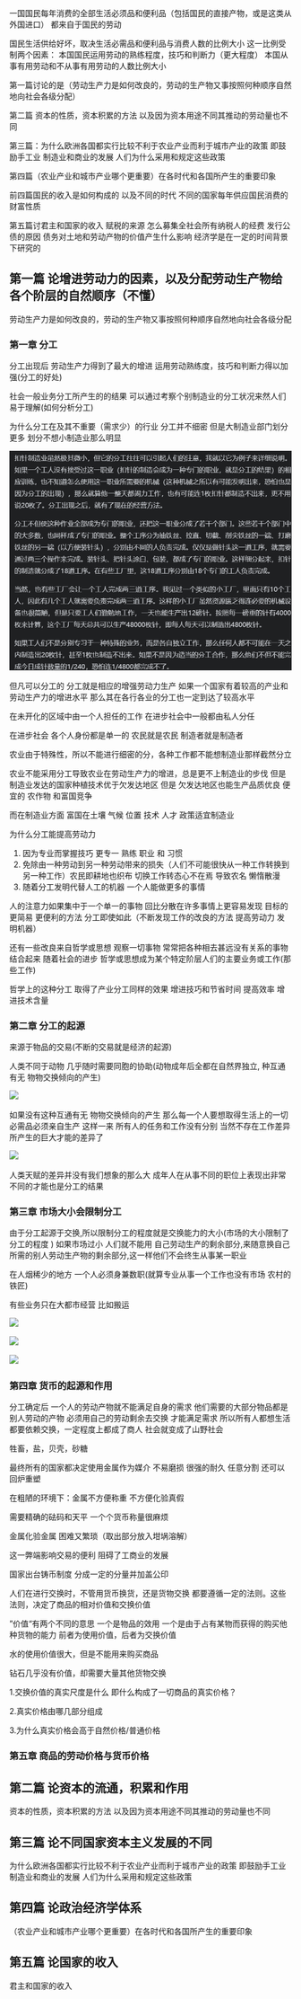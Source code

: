 一国国民每年消费的全部生活必须品和便利品（包括国民的直接产物，或是这类从外国进口） 都来自于国民的劳动

国民生活供给好坏，取决生活必需品和便利品与消费人数的比例大小
这一比例受制两个因素：
本国国民运用劳动的熟练程度，技巧和判断力（更大程度）
本国从事有用劳动和不从事有用劳动的人数比例大小

第一篇讨论的是（劳动生产力是如何改良的，劳动的生产物又事按照何种顺序自然地向社会各级分配）

第二篇 资本的性质，资本积累的方法 以及因为资本用途不同其推动的劳动量也不同

第三篇：为什么欧洲各国都实行比较不利于农业产业而利于城市产业的政策 即鼓励手工业 制造业和商业的发展 人们为什么采用和规定这些政策

第四篇（农业产业和城市产业哪个更重要）在各时代和各国所产生的重要印象

前四篇国民的收入是如何构成的 以及不同的时代 不同的国家每年供应国民消费的财富性质

第五篇讨君主和国家的收入
赋税的来源
怎么募集全社会所有纳税人的经费
发行公债的原因 债务对土地和劳动产物的价值产生什么影响
经济学是在一定的时间背景下研究的

## 第一篇 论增进劳动力的因素，以及分配劳动生产物给各个阶层的自然顺序（不懂）

劳动生产力是如何改良的，劳动的生产物又事按照何种顺序自然地向社会各级分配

### 第一章 分工

分工出现后 劳动生产力得到了最大的增进 运用劳动熟练度，技巧和判断力得以加强(分工的好处)

社会一般业务分工所产生的的结果 可以通过考察个别制造业的分工状况来然人们易于理解(如何分析分工)

为什么分工在及其不重要（需求少）的行业 分工并不细密 但是大制造业部门划分更多 划分不想小制造业那么明显

![](分工.png)

但凡可以分工的 分工就是相应的增强劳动力生产 如果一个国家有着较高的产业和劳动生产力的增进水平 那么其在各行各业的分工也一定到达了较高水平

在未开化的区域中由一个人担任的工作 在进步社会中一般都由私人分任

在进步社会 各个人身份都是单一的 农民就是农民 制造者就是制造者

农业由于特殊性，所以不能进行细密的分，各种工作都不能想制造业那样截然分立

农业不能采用分工导致农业在劳动生产力的增进，总是更不上制造业的步伐 但是制造业发达的国家种植技术优于欠发达地区 但是 欠发达地区也能生产品质优良 便宜的 农作物 和富国竞争

而在制造业方面 富国在土壤 气候 位置 技术 人才 政策适宜制造业

为什么分工能提高劳动力

1. 因为专业而掌握技巧 更专一 熟练  职业 和 习惯
2. 免除由一种劳动到另一种劳动带来的损失（人们不可能很快从一种工作转换到另一种工作）农民即耕地也织布 切换工作转态心不在焉 导致农名 懒惰散漫
3. 随着分工发明代替人工的机器 一个人能做更多的事情

人的注意力如果集中于一个单一的事物 回比分散在许多事情上更容易发现 目标的更简易 更便利的方法 分工即使如此（不断发现工作的改良的方法 提高劳动力 发明机器）

还有一些改良来自哲学或思想 观察一切事物 常常把各种相去甚远没有关系的事物结合起来 随着社会的进步 哲学或思想成为某个特定阶层人们的主要业务或工作(那些工作)

哲学上的这种分工 取得了产业分工同样的效果 增进技巧和节省时间 提高效率 增进技术含量

### 第二章  分工的起源

来源于物品的交易(不断的交易就是经济的起源)

人类不同于动物 几乎随时需要同胞的协助(动物成年后全都在自然界独立, 种互通有无 物物交换倾向的产生)

![](\交换.png)

如果没有这种互通有无 物物交换倾向的产生 那么每一个人要想取得生活上的一切必需品必须亲自生产 这样一来 所有人的任务和工作没有分别 当然不存在工作差异所产生的巨大才能的差异了

![](\分工的起源.png)

人类天赋的差异并没有我们想象的那么大  成年人在从事不同的职位上表现出非常不同的才能也是分工的结果

### 第三章 市场大小会限制分工

由于分工起源于交换,所以限制分工的程度就是交换能力的大小(市场的大小限制了分工的程度 ) 如果市场过小 人们就不能用 自己劳动生产的剩余部分,来随意换自己所需的别人劳动生产物的剩余部分,这一样他们不会终生从事某一职业

在人烟稀少的地方 一个人必须身兼数职(就算专业从事一个工作也没有市场 农村的铁匠)

有些业务只在大都市经营 比如搬运

![](\市场大小1.png)

![](\市场大小2.png)

![](\市场大小3.png)

### 第四章 货币的起源和作用

分工确定后 一个人的劳动产物就不能满足自身的需求 他们需要的大部分物品都是别人劳动的产物 必须用自己的劳动剩余去交换 才能满足需求 所以所有人都想生活 都要依赖交换，一定程度上都成了商人 社会就变成了山野社会

牲畜，盐，贝壳，砂糖

最终所有的国家都决定使用金属作为媒介 不易磨损 很强的耐久 任意分割 还可以回炉重塑

在粗陋的环境下：金属不方便称重 不方便化验真假

需要精确的砝码和天平  一个个货币称量很麻烦

金属化验金属 困难又繁琐（取出部分放入坩埚溶解）

这一弊端影响交易的便利 阻碍了工商业的发展

国家出台铸币制度 分成一定的分量并加盖公印

人们在进行交换时，不管用货币换货，还是货物交换 都要遵循一定的法则。这些法则，决定了商品的相对价值和交换价值



”价值“有两个不同的意思 一个是物品的效用 一个是由于占有某物而获得的购买他种货物的能力 前者为使用价值，后者为交换价值

水的使用价值很大，但是不能用来购买商品

钻石几乎没有价值，却需要大量其他货物交换



1.交换价值的真实尺度是什么 即什么构成了一切商品的真实价格？

2.真实价格由哪几部分组成

3.为什么真实价格会高于自然价格/普通价格

### 第五章 商品的劳动价格与货币价格



## 第二篇 论资本的流通，积累和作用

资本的性质，资本积累的方法 以及因为资本用途不同其推动的劳动量也不同

## 第三篇 论不同国家资本主义发展的不同

为什么欧洲各国都实行比较不利于农业产业而利于城市产业的政策 即鼓励手工业 制造业和商业的发展 人们为什么采用和规定这些政策

## 第四篇 论政治经济学体系

（农业产业和城市产业哪个更重要）在各时代和各国所产生的重要印象

## 第五篇 论国家的收入

君主和国家的收入

